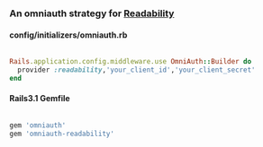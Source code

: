 ### An omniauth strategy for [Readability](www.readability.com)
#### config/initializers/omniauth.rb
``` ruby

Rails.application.config.middleware.use OmniAuth::Builder do
  provider :readability,'your_client_id','your_client_secret'
end

```

#### Rails3.1 Gemfile
``` ruby

gem 'omniauth'
gem 'omniauth-readability'

```
